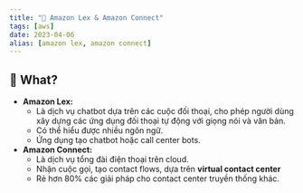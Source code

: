 ```yaml
---
title: "🌱 Amazon Lex & Amazon Connect"
tags: [aws]
date: 2023-04-06
alias: [amazon lex, amazon connect]
---
```


## 🌿 What?
- **Amazon Lex:**
	- Là dịch vụ chatbot dựa trên các cuộc đối thoại, cho phép người dùng xây dựng các ứng dụng đối thoại tự động với giọng nói và văn bản.
	- Có thể hiểu được nhiều ngôn ngữ.
	- Ứng dụng tạo chatbot hoặc call center bots.
- **Amazon Connect:**
	- Là dịch vụ tổng đài điện thoại trên cloud.
	- Nhận cuộc gọi, tạo contact flows, dựa trên **virtual contact center**
	- Rẻ hơn 80% các giải pháp cho contact center truyền thống khác.

